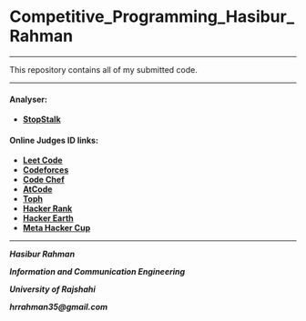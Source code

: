 # Competitive_Programming_Hasibur_Rahman
---

This repository contains all of my submitted code.

---
#### Analyser:
* [__StopStalk__](https://www.stopstalk.com/user/profile/35_Hasib)

#### Online Judges ID links:

* [__Leet Code__](https://leetcode.com/35_Hasib/)
* [__Codeforces__](https://codeforces.com/profile/Hasibur_Rahman)
* [__Code Chef__](https://www.codechef.com/users/hasibur_rahman)
* [__AtCode__](https://atcoder.jp/users/hasib_35)
* [__Toph__](https://toph.co/u/Hasibur_Rahman)
* [__Hacker Rank__](https://www.hackerrank.com/hrrahman35)
* [__Hacker Earth__](https://www.hackerearth.com/@hrrahman35)
* [__Meta Hacker Cup__](https://www.facebook.com/codingcompetitions/hacker-cup)

---

*__Hasibur Rahman__*

*__Information and Communication Engineering__*

*__University of Rajshahi__* 

*__hrrahman35@gmail.com__*
